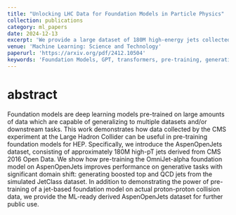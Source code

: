 ```yaml
---
title: "Unlocking LHC Data for Foundation Models in Particle Physics"
collection: publications
category: ml_papers
date: 2024-12-13
excerpt: 'We provide a large dataset of 180M high-energy jets collected by the CMS experiment at the Large Hadron Collider (LHC) and show how it can be used to pre-train GPT-based Foundation Models for high-energy particle physics'
venue: 'Machine Learning: Science and Technology'
paperurl: 'https://arxiv.org/pdf/2412.10504'
keywords: 'Foundation Models, GPT, transformers, pre-training, generative AI'
---
```


abstract
===

Foundation models are deep learning models pre-trained on large amounts of data which are capable of generalizing to multiple datasets and/or downstream tasks. This work demonstrates how data collected by the CMS experiment at the Large Hadron Collider can be useful in pre-training foundation models for HEP. Specifically, we introduce the AspenOpenJets dataset, consisting of approximately 180M high-pT jets derived from CMS 2016 Open Data. We show how pre-training the OmniJet-alpha foundation model on AspenOpenJets improves performance on generative tasks with significant domain shift: generating boosted top and QCD jets from the simulated JetClass dataset. In addition to demonstrating the power of pre-training of a jet-based foundation model on actual proton-proton collision data, we provide the ML-ready derived AspenOpenJets dataset for further public use.
